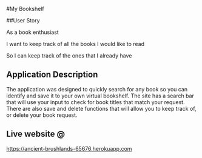 #My Bookshelf

##User Story 

As a book enthusiast

I want to keep track of all the books I would like to read

So I can keep track of the ones that I already have

## Application Description
The application was designed to quickly search for any book so you can identify and save it to your own virtual bookshelf. 
The site has a search bar that will use your input to check for book titles that match your request. 
There are also save and delete functions that will allow you to keep track of, or delete your book request. 


## Live website @
https://ancient-brushlands-65676.herokuapp.com
